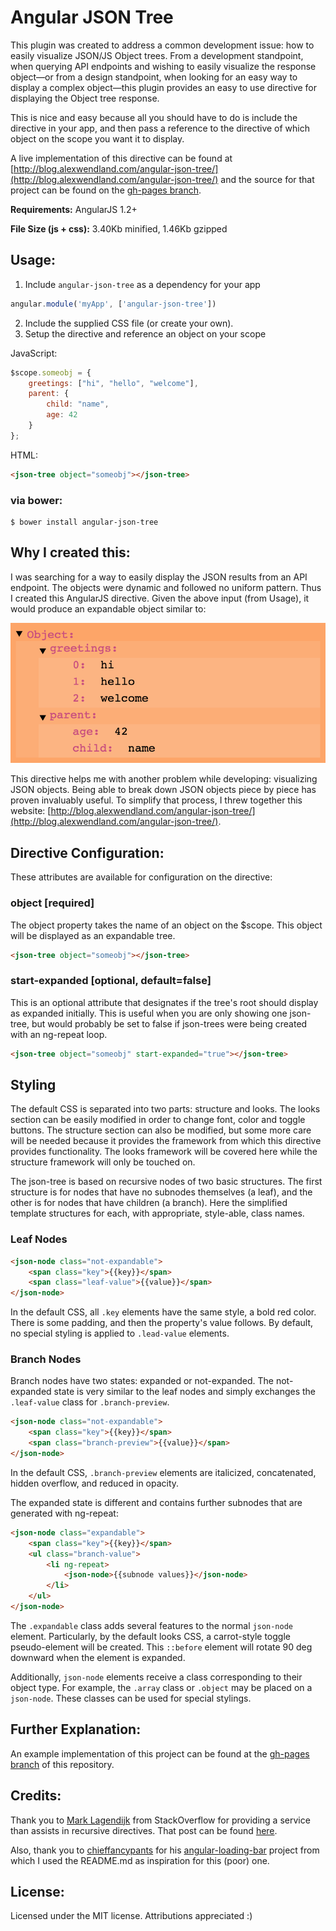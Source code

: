 # Angular JSON Tree

This plugin was created to address a common development issue: how to easily visualize JSON/JS Object trees. From a development standpoint, when querying API endpoints and wishing to easily visualize the response object—or from a design standpoint, when looking for an easy way to display a complex object—this plugin provides an easy to use directive for displaying the Object tree response.

This is nice and easy because all you should have to do is include the directive in your app, and then pass a reference to the directive of which object on the scope you want it to display.

A live implementation of this directive can be found at [http://blog.alexwendland.com/angular-json-tree/](http://blog.alexwendland.com/angular-json-tree/) and the source for that project can be found on the [gh-pages branch](https://github.com/awendland/angular-json-tree/tree/gh-pages).

**Requirements:** AngularJS 1.2+

**File Size (js + css):** 3.40Kb minified, 1.46Kb gzipped

## Usage:

1. Include `angular-json-tree` as a dependency for your app
```javascript
angular.module('myApp', ['angular-json-tree'])
```
2. Include the supplied CSS file (or create your own).
3. Setup the directive and reference an object on your scope

JavaScript:

```javascript
$scope.someobj = {
    greetings: ["hi", "hello", "welcome"],
    parent: {
        child: "name",
        age: 42
    }
};
```

HTML:

```html
<json-tree object="someobj"></json-tree>
```

### via bower:
```
$ bower install angular-json-tree
```

## Why I created this:

I was searching for a way to easily display the JSON results from an API endpoint. The objects were dynamic and followed no uniform pattern. Thus I created this AngularJS directive. Given the above input (from Usage), it would produce an expandable object similar to:

![Example Output](readme/example_output.png)

This directive helps me with another problem while developing: visualizing JSON objects. Being able to break down JSON objects piece by piece has proven invaluably useful. To simplify that process, I threw together this website: [http://blog.alexwendland.com/angular-json-tree/](http://blog.alexwendland.com/angular-json-tree/).

## Directive Configuration:
These attributes are available for configuration on the directive:

### object [required]

The object property takes the name of an object on the $scope. This object will be displayed as an expandable tree.

```html
<json-tree object="someobj"></json-tree>
```

### start-expanded [optional, default=false]

This is an optional attribute that designates if the tree's root should display as expanded initially. This is useful when you are only showing one json-tree, but would probably be set to false if json-trees were being created with an ng-repeat loop.

```html
<json-tree object="someobj" start-expanded="true"></json-tree>
```

## Styling

The default CSS is separated into two parts: structure and looks. The looks section can be easily modified in order to change font, color and toggle buttons. The structure section can also be modified, but some more care will be needed because it provides the framework from which this directive provides functionality. The looks framework will be covered here while the structure framework will only be touched on.

The json-tree is based on recursive nodes of two basic structures. The first structure is for nodes that have no subnodes themselves (a leaf), and the other is for nodes that have children (a branch). Here the simplified template structures for each, with appropriate, style-able, class names.

### Leaf Nodes

```html
<json-node class="not-expandable">
    <span class="key">{{key}}</span>
    <span class="leaf-value">{{value}}</span>
</json-node>
```
In the default CSS, all `.key` elements have the same style, a bold red color. There is some padding, and then the property's value follows. By default, no special styling is applied to `.lead-value` elements.

### Branch Nodes

Branch nodes have two states: expanded or not-expanded. The not-expanded state is very similar to the leaf nodes and simply exchanges the `.leaf-value` class for `.branch-preview`.

```html
<json-node class="not-expandable">
    <span class="key">{{key}}</span>
    <span class="branch-preview">{{value}}</span>
</json-node>
```
In the default CSS, `.branch-preview` elements are italicized, concatenated, hidden overflow, and reduced in opacity.

The expanded state is different and contains further subnodes that are generated with ng-repeat:

```html
<json-node class="expandable">
    <span class="key">{{key}}</span>
    <ul class="branch-value">
        <li ng-repeat>
            <json-node>{{subnode values}}</json-node>
        </li>
    </ul>
</json-node>
```
The `.expandable` class adds several features to the normal `json-node` element. Particularly, by the default looks CSS, a carrot-style toggle pseudo-element will be created. This `::before` element will rotate 90 deg downward when the element is expanded.

Additionally, `json-node` elements receive a class corresponding to their object type. For example, the `.array` class or `.object` may be placed on a `json-node`. These classes can be used for special stylings.

## Further Explanation:

An example implementation of this project can be found at the [gh-pages branch](https://github.com/awendland/angular-json-tree/tree/gh-pages) of this repository.

## Credits:

Thank you to [Mark Lagendijk](https://stackoverflow.com/users/665825/mark-lagendijk) from StackOverflow for providing a service than assists in recursive directives. That post can be found [here](http://stackoverflow.com/questions/14430655/recursion-in-angular-directives).

Also, thank you to [chieffancypants](https://github.com/chieffancypants/) for his [angular-loading-bar](https://github.com/chieffancypants/angular-loading-bar) project from which I used the README.md as inspiration for this (poor) one.

## License:

Licensed under the MIT license. Attributions appreciated :)